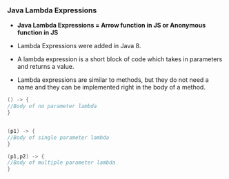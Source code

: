 ### Java Lambda Expressions

* **Java Lambda Expressions = Arrow function in JS or Anonymous function in JS**

* Lambda Expressions were added in Java 8.
* A lambda expression is a short block of code which takes in parameters and returns a value. 
* Lambda expressions are similar to methods, but they do not need a name and they can be implemented right in the body of a method.


```java
() -> {  
//Body of no parameter lambda  
}


(p1) -> {  
//Body of single parameter lambda  
}  

(p1,p2) -> {  
//Body of multiple parameter lambda  
}  

```
